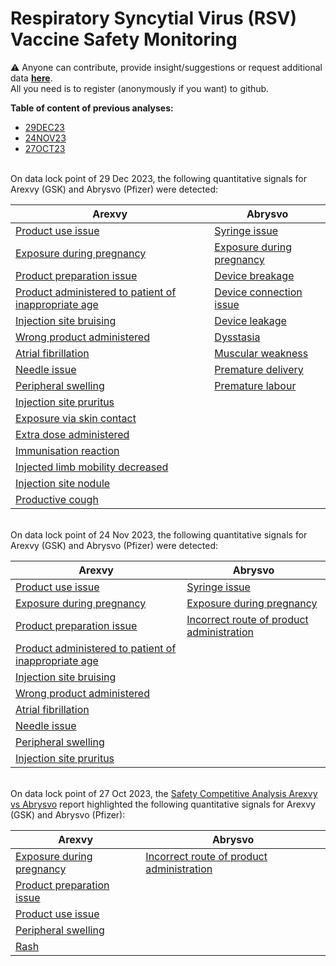 # Respiratory Syncytial Virus (RSV) Vaccine Safety Monitoring

⚠️ Anyone can contribute, provide insight/suggestions or request additional data [**here**](https://github.com/ospv/RSV/discussions).  
All you need is to register (anonymously if you want) to github. 

**Table of content of previous analyses:**
- [29DEC23](#29DEC23)
- [24NOV23](#24NOV23)
- [27OCT23](#27OCT23)

<a id="29DEC23"></a>  
On data lock point of 29 Dec 2023, the following quantitative signals for Arexvy (GSK) and Abrysvo (Pfizer) were detected:  

| Arexvy | Abrysvo |
|--------|---------|
| [Product use issue](https://ospv.github.io/RSV/2023_12_29%20-%20Product%20use%20issue%20post%20RSV%20(AREXVY).html) | [Syringe issue](https://ospv.github.io/RSV/2023_12_29%20-%20Syringe%20issue%20post%20RSV%20(ABRYSVO).html) |
| [Exposure during pregnancy](https://ospv.github.io/RSV/2023_12_29%20-%20Exposure%20during%20pregnancy%20post%20RSV%20(AREXVY).html) | [Exposure during pregnancy](https://ospv.github.io/RSV/2023_12_29%20-%20Exposure%20during%20pregnancy%20post%20RSV%20(ABRYSVO).html) |
| [Product preparation issue](https://ospv.github.io/RSV/2023_12_29%20-%20Product%20preparation%20issue%20post%20RSV%20(AREXVY).html) | [Device breakage](https://ospv.github.io/RSV/2023_12_29%20-%20RSV%20(ABRYSVO)%20-%20Device%20breakage.html) |
| [Product administered to patient of inappropriate age](https://ospv.github.io/RSV/2023_12_29%20-%20Product%20administered%20to%20patient%20of%20inappropriate%20age%20post%20RSV%20(AREXVY).html) | [Device connection issue](https://ospv.github.io/RSV/2023_12_29%20-%20Device%20connection%20issue%20post%20RSV%20(ABRYSVO).html) |
| [Injection site bruising](https://ospv.github.io/RSV/2023_12_29%20-%20Injection%20site%20bruising%20post%20RSV%20(AREXVY).html) | [Device leakage](https://ospv.github.io/RSV/2023_12_29%20-%20Device%20leakage%20post%20RSV%20(ABRYSVO).html) |
| [Wrong product administered](https://ospv.github.io/RSV/2023_12_29%20-%20Wrong%20product%20administered%20post%20RSV%20(AREXVY).html) | [Dysstasia](https://ospv.github.io/RSV/2023_12_29%20-%20Dysstasia%20post%20RSV%20(ABRYSVO).html) |
| [Atrial fibrillation](https://ospv.github.io/RSV/2023_12_29%20-%20Atrial%20fibrillation%20post%20RSV%20(AREXVY).html) | [Muscular weakness](https://ospv.github.io/RSV/2023_12_29%20-%20Muscular%20weakness%20post%20RSV%20(ABRYSVO).html) |
| [Needle issue](https://ospv.github.io/RSV/2023_12_29%20-%20Needle%20issue%20post%20RSV%20(AREXVY).html) | [Premature delivery](https://ospv.github.io/RSV/2023_12_29%20-%20Premature%20delivery%20post%20RSV%20(ABRYSVO).html) |
| [Peripheral swelling](https://ospv.github.io/RSV/2023_12_29%20-%20Peripheral%20swelling%20post%20RSV%20(AREXVY).html) | [Premature labour](https://ospv.github.io/RSV/2023_12_29%20-%20Premature%20labour%20post%20RSV%20(ABRYSVO).html) |
| [Injection site pruritus](https://ospv.github.io/RSV/2023_12_29%20-%20Injection%20site%20pruritus%20post%20RSV%20(AREXVY).html) | |   
| [Exposure via skin contact](https://ospv.github.io/RSV/2023_12_29%20-%20Exposure%20via%20skin%20contact%20post%20RSV%20(AREXVY).html) | | 
| [Extra dose administered](https://ospv.github.io/RSV/2023_12_29%20-%20Extra%20dose%20administered%20post%20RSV%20(AREXVY).html) | |
| [Immunisation reaction](https://ospv.github.io/RSV/2023_12_29%20-%20Immunisation%20reaction%20post%20RSV%20(AREXVY).html) | |
| [Injected limb mobility decreased](https://ospv.github.io/RSV/2023_12_29%20-%20Injected%20limb%20mobility%20decreased%20post%20RSV%20(AREXVY).html) | |
| [Injection site nodule](https://ospv.github.io/RSV/2023_12_29%20-%20Injection%20site%20nodule%20post%20RSV%20(AREXVY).html) | |
| [Productive cough](https://ospv.github.io/RSV/2023_12_29%20-%20Productive%20cough%20post%20RSV%20(AREXVY).html) | |

<a id="24NOV23"></a>  
On data lock point of 24 Nov 2023, the following quantitative signals for Arexvy (GSK) and Abrysvo (Pfizer) were detected:  

| Arexvy | Abrysvo |
|--------|---------|
| [Product use issue](https://ospv.github.io/RSV/2023_11_24%20-%20Product%20use%20issue%20post%20RSV%20(AREXVY).html) | [Syringe issue](https://ospv.github.io/RSV/2023_11_24%20-%20Syringe%20issue%20post%20RSV%20(ABRYSVO).html) |
| [Exposure during pregnancy](https://ospv.github.io/RSV/2023_11_24%20-%20Exposure%20during%20pregnancy%20post%20RSV%20(AREXVY).html) | [Exposure during pregnancy](https://ospv.github.io/RSV/2023_11_24%20-%20Exposure%20during%20pregnancy%20post%20RSV%20(ABRYSVO).html) |
| [Product preparation issue](https://ospv.github.io/RSV/2023_11_24%20-%20Product%20preparation%20issue%20post%20RSV%20(AREXVY).html) | [Incorrect route of product administration](https://ospv.github.io/RSV/2023_11_24%20-%20Incorrect%20route%20of%20product%20administration%20post%20RSV%20(AREXVY).html) |
| [Product administered to patient of inappropriate age](https://ospv.github.io/RSV/2023_11_24%20-%20Product%20administered%20to%20patient%20of%20inappropriate%20age%20post%20RSV%20(AREXVY).html) | |
| [Injection site bruising](https://ospv.github.io/RSV/2023_11_24%20-%20Injection%20site%20bruising%20post%20RSV%20(AREXVY).html) | |
| [Wrong product administered](https://ospv.github.io/RSV/2023_11_24%20-%20Wrong%20product%20administered%20post%20RSV%20(AREXVY).html) | |
| [Atrial fibrillation](https://ospv.github.io/RSV/2023_11_24%20-%20Atrial%20fibrillation%20post%20RSV%20(AREXVY).html) | |
| [Needle issue](https://ospv.github.io/RSV/2023_11_24%20-%20Needle%20issue%20post%20RSV%20(AREXVY).html) | |
| [Peripheral swelling](https://ospv.github.io/RSV/2023_11_24%20-%20Peripheral%20swelling%20post%20RSV%20(AREXVY).html) | |
| [Injection site pruritus](https://ospv.github.io/RSV/2023_11_24%20-%20Injection%20site%20pruritus%20post%20RSV%20(AREXVY).html) | |

<a id="27OCT23"></a>  
On data lock point of 27 Oct 2023, the [Safety Competitive Analysis Arexvy vs Abrysvo](https://ospv.github.io/RSV/2023_10_27%20-%20Safety%20Competitive%20Analysis%20-%20Arexvy%20vs%20Abrysvo.html) report highlighted the following quantitative signals for Arexvy (GSK) and Abrysvo (Pfizer):  

| Arexvy | Abrysvo |
|--------|---------|
| [Exposure during pregnancy](https://ospv.github.io/RSV/2023_10_27_SignalEval_Pregnancy_exposure.html) | [Incorrect route of product administration](https://ospv.github.io/RSV/2023_10_27%20-%20Incorrect%20route%20of%20product%20administration%20post%20Abrysvo.html) |
| [Product preparation issue](https://ospv.github.io/RSV/2023_10_27%20-%20Product%20preparation%20issue%20post%20Arexvy.html) | |
| [Product use issue](https://ospv.github.io/RSV/2023_10_27%20-%20Product%20use%20issue%20post%20Arexvy.html) | |
| [Peripheral swelling](https://ospv.github.io/RSV/2023_10_27%20-%20Peripheral%20swelling%20post%20Arexvy.html) |
| [Rash](https://ospv.github.io/RSV/2023_10_27%20-%20Rash%20post%20Arexvy.html) |
 
